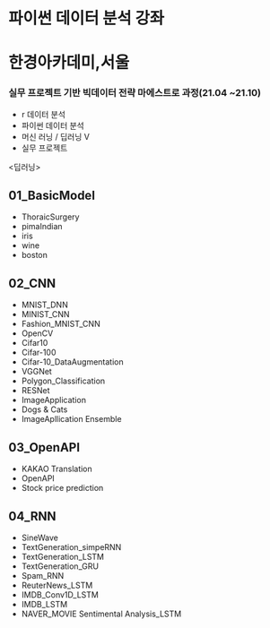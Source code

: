 # 파이썬 데이터 분석 강좌

# 한경아카데미,서울
### 실무 프로젝트 기반 빅데이터 전략 마에스트로 과정(21.04 ~21.10)
- r 데이터 분석
- 파이썬 데이터 분석
- 머신 러닝 / 딥러닝 V
- 실무 프로젝트


<딥러닝>
## 01_BasicModel
- ThoraicSurgery
- pimaIndian
- iris
- wine
- boston

## 02_CNN
- MNIST_DNN
- MINIST_CNN
- Fashion_MNIST_CNN
- OpenCV
- Cifar10
- Cifar-100
- Cifar-10_DataAugmentation
- VGGNet
- Polygon_Classification
- RESNet
- ImageApplication
- Dogs & Cats
- ImageApllication Ensemble

## 03_OpenAPI
- KAKAO Translation
- OpenAPI
- Stock price prediction

## 04_RNN
- SineWave
- TextGeneration_simpeRNN
- TextGeneration_LSTM
- TextGeneration_GRU
- Spam_RNN
- ReuterNews_LSTM
- IMDB_Conv1D_LSTM
- IMDB_LSTM
- NAVER_MOVIE Sentimental Analysis_LSTM
